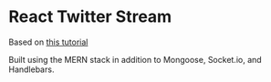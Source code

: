 # React Twitter Stream

Based on [this tutorial](http://scotch.io/tutorials/javascript/build-a-real-time-twitter-stream-with-node-and-react-js)

Built using the MERN stack in addition to Mongoose, Socket.io, and Handlebars.
